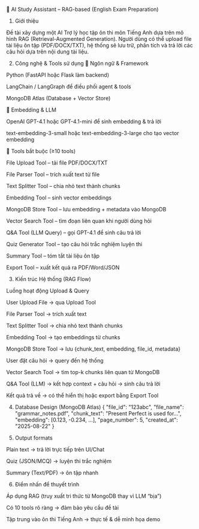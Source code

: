 📘 AI Study Assistant – RAG-based (English Exam Preparation)
1. Giới thiệu

Đề tài xây dựng một AI Trợ lý học tập ôn thi môn Tiếng Anh dựa trên mô hình RAG (Retrieval-Augmented Generation).
Người dùng có thể upload file tài liệu ôn tập (PDF/DOCX/TXT), hệ thống sẽ lưu trữ, phân tích và trả lời các câu hỏi dựa trên nội dung tài liệu.

2. Công nghệ & Tools sử dụng
🔹 Ngôn ngữ & Framework

Python (FastAPI hoặc Flask làm backend)

LangChain / LangGraph để điều phối agent & tools

MongoDB Atlas (Database + Vector Store)

🔹 Embedding & LLM

OpenAI GPT-4.1 hoặc GPT-4.1-mini để sinh embedding & trả lời

text-embedding-3-small hoặc text-embedding-3-large cho tạo vector embedding

🔹 Tools bắt buộc (≥10 tools)

File Upload Tool – tải file PDF/DOCX/TXT

File Parser Tool – trích xuất text từ file

Text Splitter Tool – chia nhỏ text thành chunks

Embedding Tool – sinh vector embeddings

MongoDB Store Tool – lưu embedding + metadata vào MongoDB

Vector Search Tool – tìm đoạn liên quan khi người dùng hỏi

Q&A Tool (LLM Query) – gọi GPT-4.1 để sinh câu trả lời

Quiz Generator Tool – tạo câu hỏi trắc nghiệm luyện thi

Summary Tool – tóm tắt tài liệu ôn tập

Export Tool – xuất kết quả ra PDF/Word/JSON

3. Kiến trúc Hệ thống (RAG Flow)

Luồng hoạt động Upload & Query

User Upload File → qua Upload Tool

File Parser Tool → trích xuất text

Text Splitter Tool → chia nhỏ text thành chunks

Embedding Tool → tạo embeddings từ chunks

MongoDB Store Tool → lưu {chunk_text, embedding, file_id, metadata}

User đặt câu hỏi → query đến hệ thống

Vector Search Tool → tìm top-k chunks liên quan từ MongoDB

Q&A Tool (LLM) → kết hợp context + câu hỏi → sinh câu trả lời

Kết quả trả về → có thể hiển thị hoặc export bằng Export Tool

4. Database Design (MongoDB Atlas)
{
  "file_id": "123abc",
  "file_name": "grammar_notes.pdf",
  "chunk_text": "Present Perfect is used for...",
  "embedding": [0.123, -0.234, ...],
  "page_number": 5,
  "created_at": "2025-08-22"
}

5. Output formats

Plain text → trả lời trực tiếp trên UI/Chat

Quiz (JSON/MCQ) → luyện thi trắc nghiệm

Summary (Text/PDF) → ôn tập nhanh

6. Điểm nhấn để thuyết trình

Áp dụng RAG (truy xuất tri thức từ MongoDB thay vì LLM “bịa”)

Có 10 tools rõ ràng → đảm bảo yêu cầu đề tài

Tập trung vào ôn thi Tiếng Anh → thực tế & dễ minh họa demo